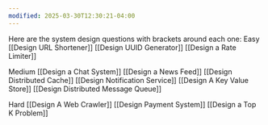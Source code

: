 ```yaml
---
modified: 2025-03-30T12:30:21-04:00
---
```


Here are the system design questions with brackets around each one:
Easy
[[Design URL Shortener]]
[[Design UUID Generator]]
[[Design a Rate Limiter]]

Medium
[[Design a Chat System]]
[[Design a News Feed]]
[[Design Distributed Cache]]
[[Design Notification Service]]
[[Design A Key Value Store]]
[[Design Distributed Message Queue]]

Hard
[[Design A Web Crawler]]
[[Design Payment System]]
[[Design a Top K Problem]] 

